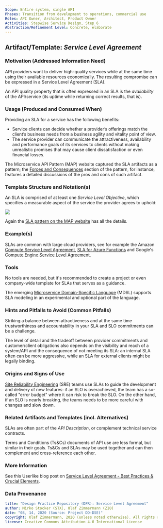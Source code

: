 ```yaml
---
Scope: Entire system, single API
Phases: Transition from development to operations, commercial use
Roles: API Owner, Architect, Product Owner
Activities: Stepwise Service Design, Step 6
Abstraction/Refinement Level: Concrete, elaborate 
---
```



Artifact/Template: *Service Level Agreement*
--------------------------------------------

### Motivation (Addressed Information Need) 
API providers want to deliver high-quality services while at the same time using their available resources economically. The resulting compromise can be expressed in a Service Level Agreement (SLA). 

An API quality property that is often expressed in an SLA is the *availability* of the API/service (its uptime while returning correct results, that is).


### Usage (Produced and Consumed When)
Providing an SLA for a service has the following benefits: 

* Service clients can decide whether a provider’s offerings match the client’s business needs from a business agility and vitality point of view.
* The service provider can communicate the attractiveness, availability and performance goals of its services to clients without making unrealistic promises that may cause client dissatisfaction or even financial losses.

The Microservice API Pattern (MAP) website captured the SLA artifacts as a pattern; the [Forces and Consequences](https://www.microservice-api-patterns.org/patterns/quality/qualityManagementAndGovernance/ServiceLevelAgreement#sec:ServiceLevelAgreement:Forces) section of the pattern, for instance, features a detailed discussions of the pros and cons of such artifact.

### Template Structure and Notation(s)
An SLA is comprised of at least one *Service Level Objective*, which specifies a measurable aspect of the service the provider agrees to uphold:

![](https://www.microservice-api-patterns.org/patterns/quality/qualityManagementAndGovernance/plantuml-images/42eccd72824320a88d354f225b467c2c461e7386.png)

Again the [SLA pattern on the MAP website](https://www.microservice-api-patterns.org/patterns/quality/qualityManagementAndGovernance/ServiceLevelAgreement#sec:ServiceLevelAgreement:Solution) has all the details.


### Example(s)
SLAs are common with large cloud providers, see for example the Amazon [Compute Service Level Agreement](https://aws.amazon.com/compute/sla/), [SLA for Azure Functions](https://azure.microsoft.com/en-us/support/legal/sla/functions/v1_0/) and Google's [Compute Engine Service Level Agreement](https://cloud.google.com/compute/sla).


### Tools
No tools are needed, but it's recommended to create a project or even company-wide template for SLAs that serves as a guidance.

The emerging [Microservice Domain-Specific Language](https://microservice-api-patterns.github.io/MDSL-Specification/optionalparts) (MDSL) supports SLA modeling in an experimental and optional part of the language. 


### Hints and Pitfalls to Avoid (Common Pitfalls)
Striking a balance between attractiveness and at the same time trustworthiness and accountability in your SLA and SLO commitments can be a challenge. 

The level of detail and the tradeoff between provider commitments and customer/client obligations also depends on the visibility and reach of a system/API and the consequence of not meeting its SLA: an internal SLA often can be more aggressive, while an SLA for external clients might be legally binding. 


### Origins and Signs of Use
[Site Reliability Engineering](https://cloud.google.com/blog/products/gcp/sre-vs-devops-competing-standards-or-close-friends) (SRE) teams use SLAs to guide the development and delivery of new features: if an SLO is overachieved, the team has a so-called "error budget" where it can risk to break the SLO. On the other hand, if an SLO is nearly breaking, the teams needs to be more careful with changes and slow down.


### Related Artifacts and Templates (incl. Alternatives)
SLAs are often part of the *API Description*, or complement technical service contracts.

Terms and Conditions (Ts&Cs) documents of API use are less formal, but similar in their goals. Ts&Cs and SLAs may be used together and can then complement and cross-reference each other. 


### More Information
See this Userlike blog post on [Service Level Agreement - Best Practices & Crucial Elements](https://www.userlike.com/en/blog/service-level-agreement-best-practices).


### Data Provenance 

```yaml
title: "Design Practice Repository (DPR): Service Level Agreement"
author: Mirko Stocker (STX), Olaf Zimmermann (ZIO)
date: "08, 14, 2020 (Source: Project DD-DSE)"
copyright: Olaf Zimmermann, 2020 (unless noted otherwise). All rights reserved.
license: Creative Commons Attribution 4.0 International License
```
